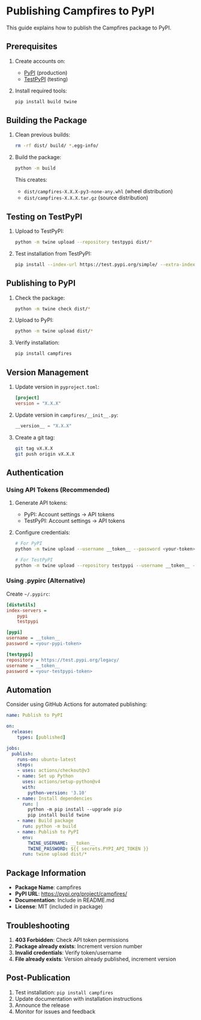 # Publishing Campfires to PyPI

This guide explains how to publish the Campfires package to PyPI.

## Prerequisites

1. Create accounts on:
   - [PyPI](https://pypi.org/account/register/) (production)
   - [TestPyPI](https://test.pypi.org/account/register/) (testing)

2. Install required tools:
   ```bash
   pip install build twine
   ```

## Building the Package

1. Clean previous builds:
   ```bash
   rm -rf dist/ build/ *.egg-info/
   ```

2. Build the package:
   ```bash
   python -m build
   ```

   This creates:
   - `dist/campfires-X.X.X-py3-none-any.whl` (wheel distribution)
   - `dist/campfires-X.X.X.tar.gz` (source distribution)

## Testing on TestPyPI

1. Upload to TestPyPI:
   ```bash
   python -m twine upload --repository testpypi dist/*
   ```

2. Test installation from TestPyPI:
   ```bash
   pip install --index-url https://test.pypi.org/simple/ --extra-index-url https://pypi.org/simple/ campfires
   ```

## Publishing to PyPI

1. Check the package:
   ```bash
   python -m twine check dist/*
   ```

2. Upload to PyPI:
   ```bash
   python -m twine upload dist/*
   ```

3. Verify installation:
   ```bash
   pip install campfires
   ```

## Version Management

1. Update version in `pyproject.toml`:
   ```toml
   [project]
   version = "X.X.X"
   ```

2. Update version in `campfires/__init__.py`:
   ```python
   __version__ = "X.X.X"
   ```

3. Create a git tag:
   ```bash
   git tag vX.X.X
   git push origin vX.X.X
   ```

## Authentication

### Using API Tokens (Recommended)

1. Generate API tokens:
   - PyPI: Account settings → API tokens
   - TestPyPI: Account settings → API tokens

2. Configure credentials:
   ```bash
   # For PyPI
   python -m twine upload --username __token__ --password <your-token> dist/*
   
   # For TestPyPI
   python -m twine upload --repository testpypi --username __token__ --password <your-token> dist/*
   ```

### Using .pypirc (Alternative)

Create `~/.pypirc`:
```ini
[distutils]
index-servers =
    pypi
    testpypi

[pypi]
username = __token__
password = <your-pypi-token>

[testpypi]
repository = https://test.pypi.org/legacy/
username = __token__
password = <your-testpypi-token>
```

## Automation

Consider using GitHub Actions for automated publishing:

```yaml
name: Publish to PyPI

on:
  release:
    types: [published]

jobs:
  publish:
    runs-on: ubuntu-latest
    steps:
    - uses: actions/checkout@v3
    - name: Set up Python
      uses: actions/setup-python@v4
      with:
        python-version: '3.10'
    - name: Install dependencies
      run: |
        python -m pip install --upgrade pip
        pip install build twine
    - name: Build package
      run: python -m build
    - name: Publish to PyPI
      env:
        TWINE_USERNAME: __token__
        TWINE_PASSWORD: ${{ secrets.PYPI_API_TOKEN }}
      run: twine upload dist/*
```

## Package Information

- **Package Name**: campfires
- **PyPI URL**: https://pypi.org/project/campfires/
- **Documentation**: Include in README.md
- **License**: MIT (included in package)

## Troubleshooting

1. **403 Forbidden**: Check API token permissions
2. **Package already exists**: Increment version number
3. **Invalid credentials**: Verify token/username
4. **File already exists**: Version already published, increment version

## Post-Publication

1. Test installation: `pip install campfires`
2. Update documentation with installation instructions
3. Announce the release
4. Monitor for issues and feedback